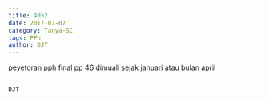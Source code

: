 ```yaml
---
title: 4052
date: 2017-07-07
category: Tanya-SC
tags: PPh
author: DJT
---
```


peyetoran pph final pp 46 dimuali sejak januari atau bulan april

---



`DJT`
